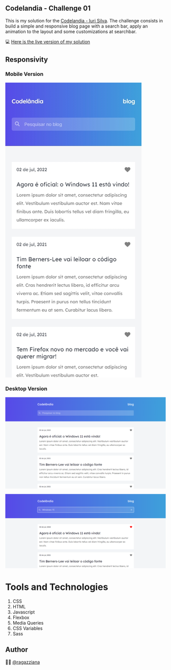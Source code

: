 
## Codelandia - Challenge 01

This is my solution for the [Codelandia - Iuri Silva](https://discord.com/channels/853354677411905578/855846897854971914). The challenge consists in build a simple and responsive blog page with a search bar, apply an animation to the layout and some customizations at searchbar. 

💻 [Here is the live version of my solution](https://ragazziana.github.io/codelandia-challenge-01/)

## Responsivity

### Mobile Version

![Mobile Version](https://github.com/ragazziana/codelandia-challenge-01/blob/main/design/Index%20-%20iPhone%2012-13%20Pro%20Max%20-%202022-07-22%20at%2010.27.34%20AM.jpg?raw=true)

### Desktop Version

![Desktop Version](https://github.com/ragazziana/codelandia-challenge-01/blob/main/design/codelandia-challenge-1.png?raw=true)

![Desktop Version](https://github.com/ragazziana/codelandia-challenge-01/blob/main/design/codelandia-challenge-2.png?raw=true)

# Tools and Technologies

1. CSS
2. HTML
3. Javascript
4. Flexbox
5. Media Queries
6. CSS Variables
7. Sass

## Author
👩‍💻  [@ragazziana](https://github.com/ragazziana)

